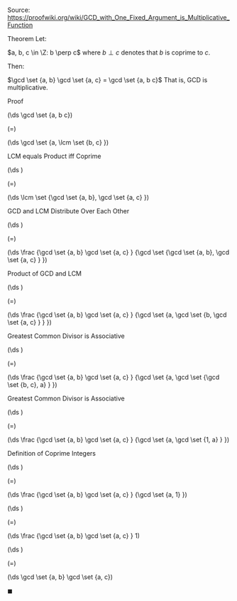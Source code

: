 # 

Source: https://proofwiki.org/wiki/GCD_with_One_Fixed_Argument_is_Multiplicative_Function

Theorem
Let:

$a, b, c \in \Z: b \perp c$
where $b \perp c$ denotes that $b$ is coprime to $c$.

Then:

$\gcd \set {a, b} \gcd \set {a, c} = \gcd \set {a, b c}$
That is, GCD is multiplicative.


Proof













\(\ds \gcd \set {a, b c}\)

\(=\)







\(\ds \gcd \set {a, \lcm \set {b, c} }\)





LCM equals Product iff Coprime














\(\ds \)

\(=\)







\(\ds \lcm \set {\gcd \set {a, b}, \gcd \set {a, c} }\)





GCD and LCM Distribute Over Each Other














\(\ds \)

\(=\)







\(\ds \frac {\gcd \set {a, b} \gcd \set {a, c} } {\gcd \set {\gcd \set {a, b}, \gcd \set {a, c} } }\)





Product of GCD and LCM














\(\ds \)

\(=\)







\(\ds \frac {\gcd \set {a, b} \gcd \set {a, c} } {\gcd \set {a, \gcd \set {b, \gcd \set {a, c} } } }\)





Greatest Common Divisor is Associative














\(\ds \)

\(=\)







\(\ds \frac {\gcd \set {a, b} \gcd \set {a, c} } {\gcd \set {a, \gcd \set {\gcd \set {b, c}, a} } }\)





Greatest Common Divisor is Associative














\(\ds \)

\(=\)







\(\ds \frac {\gcd \set {a, b} \gcd \set {a, c} } {\gcd \set {a, \gcd \set {1, a} } }\)





Definition of Coprime Integers














\(\ds \)

\(=\)







\(\ds \frac {\gcd \set {a, b} \gcd \set {a, c} } {\gcd \set {a, 1} }\)




















\(\ds \)

\(=\)







\(\ds \frac {\gcd \set {a, b} \gcd \set {a, c} } 1\)




















\(\ds \)

\(=\)







\(\ds \gcd \set {a, b} \gcd \set {a, c}\)









$\blacksquare$





